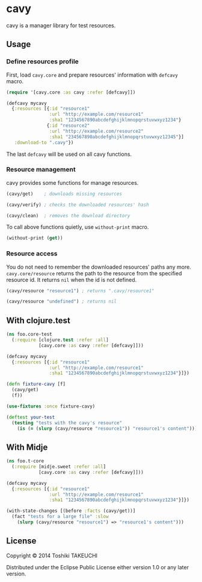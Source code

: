 # cavy

cavy is a manager library for test resources.

## Usage

### Define resources profile

First, load `cavy.core` and prepare resources' information with `defcavy` macro.

```Clojure
(require '[cavy.core :as cavy :refer [defcavy]])

(defcavy mycavy
  {:resources [{:id "resource1"
                :url "http://example.com/resource1"
                :sha1 "1234567890abcdefghijklmnopqrstuvwxyz1234"}
               {:id "resource2"
                :url "http://example.com/resource2"
                :sha1 "234567890abcdefghijklmnopqrstuvwxyz12345"}]
   :download-to ".cavy"})
```

The last `defcavy` will be used on all cavy functions.

### Resource management

cavy provides some functions for manage resources.

```Clojure
(cavy/get)    ; downloads missing resources

(cavy/verify) ; checks the downloaded resources' hash

(cavy/clean)  ; removes the download directory
```

To call above functions quietly, use `without-print` macro.

```Clojure
(without-print (get))
```

### Resource access

You do not need to remember the downloaded resources' paths any more.
`cavy.core/resource` returns the path to the resource from the specified resource id.
It returns `nil` when the id is not defined.

```Clojure
(cavy/resource "resource1") ; returns ".cavy/resource1"

(cavy/resource "undefined") ; returns nil
```

## With clojure.test

```Clojure
(ns foo.core-test
  (:require [clojure.test :refer :all]
            [cavy.core :as cavy :refer [defcavy]]))

(defcavy mycavy
  {:resources [{:id "resource1"
                :url "http://example.com/resource1"
                :sha1 "1234567890abcdefghijklmnopqrstuvwxyz1234"}]})

(defn fixture-cavy [f]
  (cavy/get)
  (f))

(use-fixtures :once fixture-cavy)

(deftest your-test
  (testing "tests with the cavy's resource"
    (is (= (slurp (cavy/resource "resource1")) "resource1's content")))
```

## With Midje

```Clojure
(ns foo.t-core
  (:require [midje.sweet :refer :all]
            [cavy.core :as cavy :refer [defcavy]]))

(defcavy mycavy
  {:resources [{:id "resource1"
                :url "http://example.com/resource1"
                :sha1 "1234567890abcdefghijklmnopqrstuvwxyz1234"}]})

(with-state-changes [(before :facts (cavy/get))]
  (fact "tests for a large file" :slow
    (slurp (cavy/resource "resource1") => "resource1's content")))
```

## License

Copyright © 2014 Toshiki TAKEUCHI

Distributed under the Eclipse Public License either version 1.0 or any later version.

